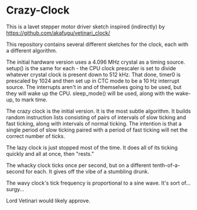 Crazy-Clock
===========

This is a lavet stepper motor driver sketch inspired (indirectly) by https://github.com/akafugu/vetinari_clock/

This repository contains several different sketches for the clock, each with a different algorithm.

The initial hardware version uses a 4.096 MHz crystal as a timing source. setup() is the same for each - the CPU clock prescaler is set to divide whatever crystal clock is present down to 512 kHz. That done, timer0 is prescaled by 1024 and then set up in CTC mode to be a 10 Hz interrupt source. The interrupts aren't in and of themselves going to be used, but they will wake up the CPU. sleep_mode() will be used, along with the wake-up, to mark time.

The crazy clock is the initial version. It is the most subtle algorithm. It builds random instruction lists consisting of pairs of intervals of slow ticking and fast ticking, along with intervals of normal ticking. The intention is that a single period of slow ticking paired with a period of fast ticking will net the correct number of ticks.

The lazy clock is just stopped most of the time. It does all of its ticking quickly and all at once, then "rests."

The whacky clock ticks once per second, but on a different tenth-of-a-second for each. It gives off the vibe of a stumbling drunk.

The wavy clock's tick frequency is proportional to a sine wave. It's sort of... surgy...

Lord Vetinari would likely approve.
